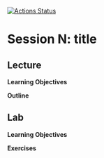 <!-- badges: start -->
[![Actions Status](https://github.com/waldronbios2/session5/workflows/build/badge.svg)](https://github.com/waldronbios2/templatesession/actions)
<!-- badges: end -->

# Session N: title

## Lecture

**Learning Objectives**

**Outline**

## Lab

**Learning Objectives**

**Exercises**
